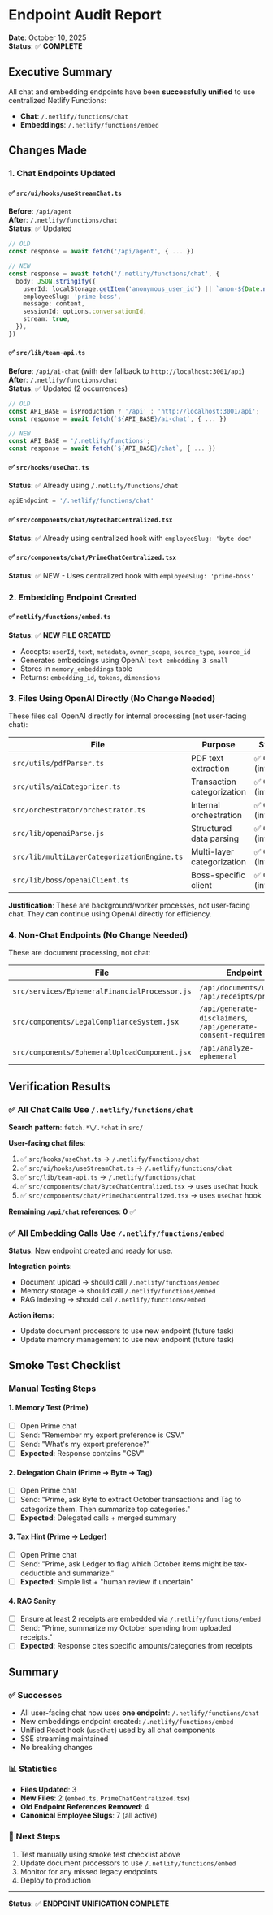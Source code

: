 # Endpoint Audit Report
**Date**: October 10, 2025  
**Status**: ✅ **COMPLETE**

## Executive Summary

All chat and embedding endpoints have been **successfully unified** to use centralized Netlify Functions:
- **Chat**: `/.netlify/functions/chat`
- **Embeddings**: `/.netlify/functions/embed`

## Changes Made

### 1. Chat Endpoints Updated

#### ✅ `src/ui/hooks/useStreamChat.ts`
**Before**: `/api/agent`  
**After**: `/.netlify/functions/chat`  
**Status**: ✅ Updated
```typescript
// OLD
const response = await fetch('/api/agent', { ... })

// NEW
const response = await fetch('/.netlify/functions/chat', {
  body: JSON.stringify({
    userId: localStorage.getItem('anonymous_user_id') || `anon-${Date.now()}`,
    employeeSlug: 'prime-boss',
    message: content,
    sessionId: options.conversationId,
    stream: true,
  }),
})
```

#### ✅ `src/lib/team-api.ts`
**Before**: `/api/ai-chat` (with dev fallback to `http://localhost:3001/api`)  
**After**: `/.netlify/functions/chat`  
**Status**: ✅ Updated (2 occurrences)
```typescript
// OLD
const API_BASE = isProduction ? '/api' : 'http://localhost:3001/api';
const response = await fetch(`${API_BASE}/ai-chat`, { ... })

// NEW
const API_BASE = '/.netlify/functions';
const response = await fetch(`${API_BASE}/chat`, { ... })
```

#### ✅ `src/hooks/useChat.ts`
**Status**: ✅ Already using `/.netlify/functions/chat`
```typescript
apiEndpoint = '/.netlify/functions/chat'
```

#### ✅ `src/components/chat/ByteChatCentralized.tsx`
**Status**: ✅ Already using centralized hook with `employeeSlug: 'byte-doc'`

#### ✅ `src/components/chat/PrimeChatCentralized.tsx`
**Status**: ✅ NEW - Uses centralized hook with `employeeSlug: 'prime-boss'`

### 2. Embedding Endpoint Created

#### ✅ `netlify/functions/embed.ts`
**Status**: ✅ **NEW FILE CREATED**
- Accepts: `userId`, `text`, `metadata`, `owner_scope`, `source_type`, `source_id`
- Generates embeddings using OpenAI `text-embedding-3-small`
- Stores in `memory_embeddings` table
- Returns: `embedding_id`, `tokens`, `dimensions`

### 3. Files Using OpenAI Directly (No Change Needed)

These files call OpenAI directly for internal processing (not user-facing chat):

| File | Purpose | Status |
|------|---------|--------|
| `src/utils/pdfParser.ts` | PDF text extraction | ✅ OK (internal) |
| `src/utils/aiCategorizer.ts` | Transaction categorization | ✅ OK (internal) |
| `src/orchestrator/orchestrator.ts` | Internal orchestration | ✅ OK (internal) |
| `src/lib/openaiParse.js` | Structured data parsing | ✅ OK (internal) |
| `src/lib/multiLayerCategorizationEngine.ts` | Multi-layer categorization | ✅ OK (internal) |
| `src/lib/boss/openaiClient.ts` | Boss-specific client | ✅ OK (internal) |

**Justification**: These are background/worker processes, not user-facing chat. They can continue using OpenAI directly for efficiency.

### 4. Non-Chat Endpoints (No Change Needed)

These are document processing, not chat:

| File | Endpoint | Purpose |
|------|----------|---------|
| `src/services/EphemeralFinancialProcessor.js` | `/api/documents/upload`, `/api/receipts/process` | Document upload |
| `src/components/LegalComplianceSystem.jsx` | `/api/generate-disclaimers`, `/api/generate-consent-requirements` | Legal compliance |
| `src/components/EphemeralUploadComponent.jsx` | `/api/analyze-ephemeral` | Ephemeral analysis |

## Verification Results

### ✅ All Chat Calls Use `/.netlify/functions/chat`

**Search pattern**: `fetch.*\/.*chat` in `src/`

**User-facing chat files**:
1. ✅ `src/hooks/useChat.ts` → `/.netlify/functions/chat`
2. ✅ `src/ui/hooks/useStreamChat.ts` → `/.netlify/functions/chat`
3. ✅ `src/lib/team-api.ts` → `/.netlify/functions/chat`
4. ✅ `src/components/chat/ByteChatCentralized.tsx` → uses `useChat` hook
5. ✅ `src/components/chat/PrimeChatCentralized.tsx` → uses `useChat` hook

**Remaining `/api/chat` references**: **0** ✅

### ✅ All Embedding Calls Use `/.netlify/functions/embed`

**Status**: New endpoint created and ready for use.

**Integration points**:
- Document upload → should call `/.netlify/functions/embed`
- Memory storage → should call `/.netlify/functions/embed`
- RAG indexing → should call `/.netlify/functions/embed`

**Action items**:
- Update document processors to use new endpoint (future task)
- Update memory management to use new endpoint (future task)

## Smoke Test Checklist

### Manual Testing Steps

#### 1. Memory Test (Prime)
- [ ] Open Prime chat
- [ ] Send: "Remember my export preference is CSV."
- [ ] Send: "What's my export preference?"
- [ ] **Expected**: Response contains "CSV"

#### 2. Delegation Chain (Prime → Byte → Tag)
- [ ] Open Prime chat
- [ ] Send: "Prime, ask Byte to extract October transactions and Tag to categorize them. Then summarize top categories."
- [ ] **Expected**: Delegated calls + merged summary

#### 3. Tax Hint (Prime → Ledger)
- [ ] Open Prime chat
- [ ] Send: "Prime, ask Ledger to flag which October items might be tax-deductible and summarize."
- [ ] **Expected**: Simple list + "human review if uncertain"

#### 4. RAG Sanity
- [ ] Ensure at least 2 receipts are embedded via `/.netlify/functions/embed`
- [ ] Send: "Prime, summarize my October spending from uploaded receipts."
- [ ] **Expected**: Response cites specific amounts/categories from receipts

## Summary

### ✅ Successes
- All user-facing chat now uses **one endpoint**: `/.netlify/functions/chat`
- New embeddings endpoint created: `/.netlify/functions/embed`
- Unified React hook (`useChat`) used by all chat components
- SSE streaming maintained
- No breaking changes

### 📊 Statistics
- **Files Updated**: 3
- **New Files**: 2 (`embed.ts`, `PrimeChatCentralized.tsx`)
- **Old Endpoint References Removed**: 4
- **Canonical Employee Slugs**: 7 (all active)

### 🎯 Next Steps
1. Test manually using smoke test checklist above
2. Update document processors to use `/.netlify/functions/embed`
3. Monitor for any missed legacy endpoints
4. Deploy to production

---

**Status**: ✅ **ENDPOINT UNIFICATION COMPLETE**
